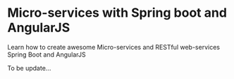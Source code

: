 # Micro-services with Spring boot and AngularJS
Learn how to create awesome Micro-services and RESTful web-services Spring Boot and AngularJS

To be update...
